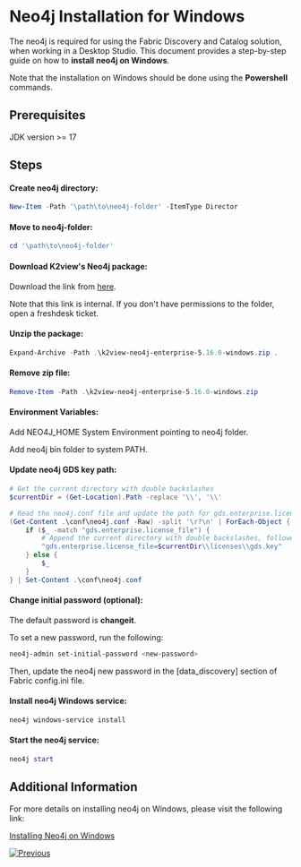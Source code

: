 <studio>

# Neo4j Installation for Windows

The neo4j is required for using the Fabric Discovery and Catalog solution, when working in a Desktop Studio. This document provides a step-by-step guide on how to **install neo4j on Windows**.

Note that the installation on Windows should be done using the **Powershell** commands.

## Prerequisites
JDK version >= 17



## Steps

#### Create neo4j directory:
```powershell
New-Item -Path '\path\to\neo4j-folder' -ItemType Director
```

#### Move to neo4j-folder:
```powershell
cd '\path\to\neo4j-folder'
```

#### Download K2view's Neo4j package:

Download the link from [here](https://download.k2view.com/index.php/s/GvNzL6SGGvANtfy/download).

Note that this link is internal. If you don't have permissions to the folder, open a freshdesk ticket.

#### Unzip the package:
```powershell
Expand-Archive -Path .\k2view-neo4j-enterprise-5.16.0-windows.zip .
```

#### Remove zip file:
```powershell
Remove-Item -Path .\k2view-neo4j-enterprise-5.16.0-windows.zip
```

#### Environment Variables:

Add NEO4J_HOME System Environment pointing to neo4j folder.

Add neo4j bin folder to system PATH.

#### Update neo4j GDS key path:
```powershell
# Get the current directory with double backslashes 
$currentDir = (Get-Location).Path -replace '\\', '\\'

# Read the neo4j.conf file and update the path for gds.enterprise.license_file using double backslashes in path
(Get-Content .\conf\neo4j.conf -Raw) -split '\r?\n' | ForEach-Object {
    if ($_ -match "gds.enterprise.license_file") {
        # Append the current directory with double backslashes, followed by \\licenses\\gds.key
        "gds.enterprise.license_file=$currentDir\\licenses\\gds.key"
    } else {
        $_
    }
} | Set-Content .\conf\neo4j.conf
```

#### Change initial password (optional):
The default password is **changeit**. 

To set a new password, run the following:

```bash
neo4j-admin set-initial-password <new-password>
```
Then, update the neo4j new password in the [data_discovery] section of Fabric config.ini file.

#### Install neo4j Windows service:
```powershell
neo4j windows-service install
```

#### Start the neo4j service:
```powershell
neo4j start
```



## Additional Information

For more details on installing neo4j on Windows, please visit the following link:

[Installing Neo4j on Windows](https://neo4j.com/docs/operations-manual/current/installation/windows/)





[![Previous](/articles/images/Previous.png)](99_catalog_setup_guide.md)



</studio>
